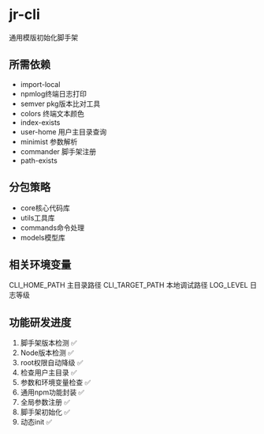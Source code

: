 # jr-cli
通用模版初始化脚手架

## 所需依赖
- import-local
- npmlog终端日志打印
- semver pkg版本比对工具
- colors 终端文本颜色
- index-exists
- user-home 用户主目录查询
- minimist 参数解析
- commander 脚手架注册
- path-exists

## 分包策略
- core核心代码库
- utils工具库
- commands命令处理
- models模型库

## 相关环境变量
CLI_HOME_PATH 主目录路径
CLI_TARGET_PATH 本地调试路径
LOG_LEVEL 日志等级

## 功能研发进度
1. 脚手架版本检测 ✅
2. Node版本检测  ✅
3. root权限自动降级 ✅
4. 检查用户主目录 ✅
5. 参数和环境变量检查 ✅
6. 通用npm功能封装 ✅
7. 全局参数注册 ✅
8. 脚手架初始化 ✅
9. 动态init   ✅
